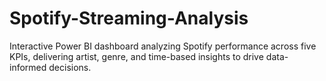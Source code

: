 # Spotify-Streaming-Analysis
Interactive Power BI dashboard analyzing Spotify performance across five KPIs, delivering artist, genre, and time-based insights to drive data-informed decisions.

